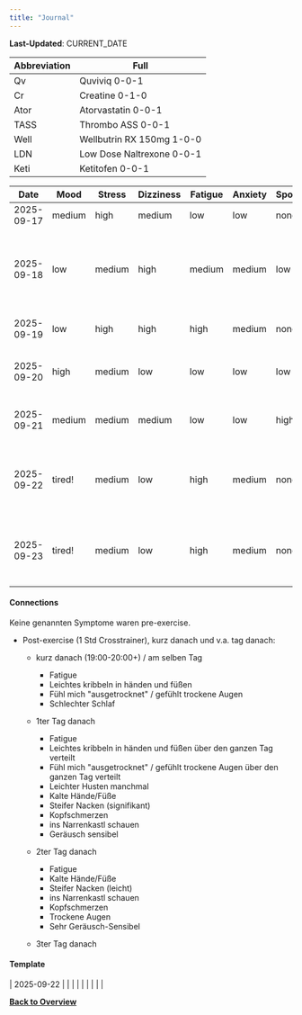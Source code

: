 ```yaml
---
title: "Journal"
---
```


**Last-Updated**: CURRENT_DATE

| Abbreviation | Full                      |
| ---          | ---                       |
| Qv           | Quviviq 0-0-1             |
| Cr           | Creatine 0-1-0            |
| Ator         | Atorvastatin 0-0-1        |
| TASS         | Thrombo ASS 0-0-1         |
| Well         | Wellbutrin RX 150mg 1-0-0 |
| LDN          | Low Dose Naltrexone 0-0-1 |
| Keti         | Ketitofen 0-0-1           |

| Date       | Mood   | Stress | Dizziness | Fatigue | Anxiety | Sport | Kribbel | GenP   | Taken                                                                                         |
| -----      | -----  | -----  | -----     | -----   | ----    | ----  | ----    | ----   | ----                                                                                          |
| 2025-09-17 | medium | high   | medium    | low     | low     | none  | none    | none   | Qv, Cr|
| 2025-09-18 | low    | medium | high      | medium  | medium  | low   | none    | none   | Quviviq, Cr, Keti, Inderal 10mg (Night) + Melatonin (1mg)|
| 2025-09-19 | low    | high   | high      | high    | medium  | none  | none    | none   | Inderal, Ator, TASS, Famotidine|
| 2025-09-20 | high   | medium | low       | low     | low     | low   | none    | none   | Qv, Cr, Keti, TASS, Ator, Famotidine|
| 2025-09-21 | medium | medium | medium    | low     | low     | high  | slight  | slight | Qv, Cr, Keti, TASS, Ator, Famotidine|
| 2025-09-22 | tired! | medium | low       | high    | medium  | none  | slight  | medium | Qv, Cr, Ator, Famotidine, LDN 1.5mg, Well|
| 2025-09-23 | tired! | medium | low       | high    | medium  | none  | slight  | slight | Qv, Cr, Ator, Famotidine, LDN 1.5mg, Well|

#### Connections

Keine genannten Symptome waren pre-exercise.

- Post-exercise (1 Std Crosstrainer), kurz danach und v.a. tag danach:

    + kurz danach (19:00-20:00+) / am selben Tag
        * Fatigue
        * Leichtes kribbeln in händen und füßen
        * Fühl mich "ausgetrocknet" / gefühlt trockene Augen
        * Schlechter Schlaf

    + 1ter Tag danach
        * Fatigue
        * Leichtes kribbeln in händen und füßen über den ganzen Tag verteilt
        * Fühl mich "ausgetrocknet" / gefühlt trockene Augen über den ganzen Tag verteilt
        * Leichter Husten manchmal
        * Kalte Hände/Füße
        * Steifer Nacken (signifikant)
        * Kopfschmerzen
        * ins Narrenkastl schauen
        * Geräusch sensibel

    + 2ter Tag danach
        * Fatigue
        * Kalte Hände/Füße
        * Steifer Nacken (leicht)
        * ins Narrenkastl schauen
        * Kopfschmerzen
        * Trockene Augen
        * Sehr Geräusch-Sensibel

    + 3ter Tag danach


#### Template
| 2025-09-22 |        |        |           |         |         |        |         | |

[**Back to Overview**](../overview/index.html)

<!-- vim: set nowrap tw=0: -->

